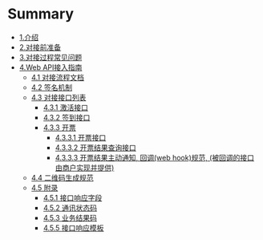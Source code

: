 # Summary
* [1.介绍](README.md)
* [2.对接前准备](bussiness.md)
* [3.对接过程常见问题](Q&A-技术.md)
* [4.Web API接入指南]()
    * [4.1 对接流程文档](api/apiflow.md)
    * [4.2 签名机制](api/sign.md)
    * [4.3 对接接口列表]()
       * [4.3.1 激活接口](api/interface/activate.md)
       * [4.3.2 签到接口](api/interface/checkin.md)
       * [4.3.3 开票](api/interface/invoice_output.md)
          * [4.3.3.1 开票接口]()
          * [4.3.3.2 开票结果查询接口]()
          * [4.3.3.3 开票结果主动通知, 回调(web hook)规范, (被回调的接口由商户实现并提供)]()
    * [4.4 二维码生成规范](api/interface/qrcode_guide.md)
    * [4.5 附录]()                 
       * [4.5.1 接口响应字段](api/annex/responseParams.md)
       * [4.5.2 通讯状态码](api/annex/responseCode.md)
       * [4.5.3 业务结果码](api/annex/resultCode.md)
       * [4.5.5 接口响应模板](api/annex/responseExample.md)

    
    
   

